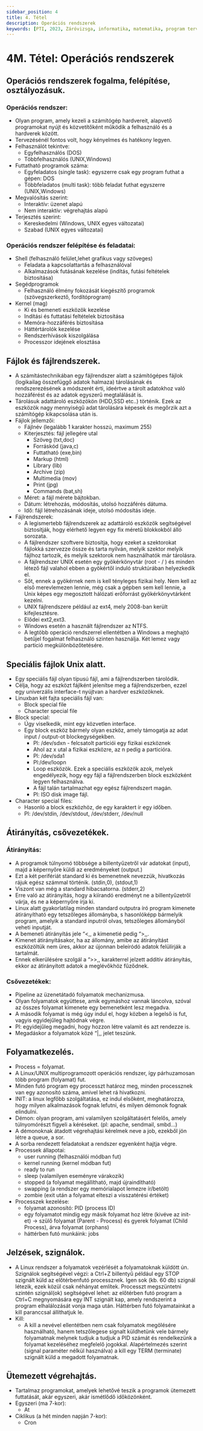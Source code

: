 ```yaml
---
sidebar_position: 4
title: 4. Tétel
description: Operációs rendszerek
keywords: [PTI, 2023, Záróvizsga, informatika, matematika, program tervező informatikus, jegyzet]
---
```


# 4M. Tétel: Operációs rendszerek

## Operációs rendszerek fogalma, felépítése, osztályozásuk.

### Operációs rendszer:

- Olyan program, amely kezeli a számítógép hardvereit, alapvető programokat nyújt és közvetítőként működik a felhasználó és a hardverek között.
- Tervezésénél fontos volt, hogy kényelmes és hatékony legyen.
- Felhasználót tekintve:
  - Egyfelhasználós (DOS)
  - Többfelhasználós (UNIX,Windows)
- Futtatható programok száma:
  - Egyfeladatos (single task): egyszerre csak egy program futhat a gépen: DOS
  - Többfeladatos (multi task): több feladat futhat egyszerre (UNIX,Windows)
- Megvalósítás szerint:
  - Interaktív: üzenet alapú
  - Nem interaktív: végrehajtás alapú
- Terjesztés szerint:
  - Kereskedelmi (Windows, UNIX egyes változatai)
  - Szabad (UNIX egyes változatai)

### Operációs rendszer felépítése és feladatai:

- Shell (felhasználó felület,lehet grafikus vagy szöveges)
  - Feladata a kapcsolattartás a felhasználóval
  - Alkalmazások futásának kezelése (indítás, futási feltételek biztosítása)
- Segédprogramok
  - Felhasználó élmény fokozását kiegészítő programok (szövegszerkeztő, fordítóprogram)
- Kernel (mag)
  - Ki és bemeneti eszközök kezelése
  - Indítási és futtatási feltételek biztosítása
  - Memóra-hozzáférés biztosítása
  - Háttértárolók kezelése
  - Rendszerhívások kiszolgálása
  - Processzor idejének elosztása

## Fájlok és fájlrendszerek.

- A számítástechnikában egy fájlrendszer alatt a számítógépes fájlok (logikailag összefüggő adatok halmaza) tárolásának és rendszerezésének a módszerét érti, ideértve a tárolt adatokhoz való hozzáférést és az adatok egyszerű megtalálását is.
- Tárolásuk adattároló eszközökön (HDD,SSD etc..) történik. Ezek az eszközök nagy mennyiségű adat tárolására képesek és megőrzik azt a számítógép kikapcsolása után is.
- Fájlok jellemzői:
  - Fájlnév (legalább 1 karakter hosszú, maximum 255)
  - Kiterjesztés: fájl jellegére utal
    - Szöveg (txt,doc)
    - Forráskód (java,c)
    - Futtatható (exe,bin)
    - Markup (html)
    - Library (lib)
    - Archive (zip)
    - Multimedia (mov)
    - Print (jpg)
    - Commands (bat,sh)
  - Méret: a fájl mérete bájtokban.
  - Dátum: létrehozás, módosítás, utolsó hozzáférés dátuma.
  - Idő: fájl létrehozásának ideje, utolsó módosítás ideje.
- Fájlrendszerek:
  - A legismertebb fájlrendszerek az adattároló eszközök segítségével biztosítják, hogy elérhető legyen egy fix méretű blokkokból álló sorozata.
  - A fájlrendszer szoftvere biztosítja, hogy ezeket a szektorokat fájlokká szervezze össze és tarta nyilván, melyik szektor melyik fájlhoz tartozik, és melyik szektorok nem használhatók már tárolásra.
  - A fájlrendszer UNIX esetén egy gyökérkönyvtár (root - / ) és minden létező fájl valahol ebben a gyökértől induló struktúrában helyezkedik el.
  - Sőt, ennek a gyökérnek nem is kell tényleges fizikai hely. Nem kell az első merevlemezen lennie, még csak a gépben sem kell lennie, a Unix képes egy megosztott hálózati erőforrást gyökérkönyvtárként kezelni.
  - UNIX fájlrendszere például az ext4, mely 2008-ban került kifejlesztésre.
  - Elődei ext2,ext3.
  - Windows esetén a használt fájlrendszer az NTFS.
  - A legtöbb operáció rendszerrel ellentétben a Windows a meghajtó betűjel fogalmat felhasználó szinten használja. Két lemez vagy partició megkülönbözőtetésére.

## Speciális fájlok Unix alatt.

- Egy speciális fájl olyan típusú fájl, ami a fájlrendszerben tárolódik.
- Célja, hogy az eszközt fájlként jelenítse meg a fájlrendszerben, ezzel egy univerzális interface-t nyújtvan a hardver eszközöknek.
- Linuxban két fajta speciális fájl van:
  - Block special file
  - Character special file
- Block special:
  - Úgy viselkedik, mint egy közvetlen interface.
  - Egy block eszköz bármely olyan eszköz, amely támogatja az adat input / output-ot blockegységekben.
    - Pl: /dev/sdxn - felcsatolt particiói egy fizikai eszköznek
    - Ahol az x utal a fizikai eszközre, az n pedig a particióra.
    - Pl: /dev/sda1
    - Pl:/dev/loopn
    - Loop eszközök. Ezek a speciális eszközök azok, melyek engedélyezik, hogy egy fájl a fájlrendszerben block eszközként legyen felhasználva.
    - A fájl talán tartalmazhat egy egész fájlrendszert magán.
    - Pl: ISO disk image fájl.
- Character special files:
  - Hasonló a block eszközhöz, de egy karaktert ír egy időben.
  - Pl: /dev/stdin, /dev/stdout, /dev/stderr, /dev/null

## Átirányítás, csővezetékek.

### Átirányítás:

- A programok túlnyomó többsége a billentyűzetről vár adatokat (input), majd a képernyőre küldi az eredményeket (output.)
- Ezt a két perifériát standard ki és bemenetnek nevezzük, hivatkozás rájuk egész számmal történik. (stdin,0), (stdout,1)
- Viszont van még a standard hibacsatorna. (stderr,2)
- Erre való az átirányítás, hogy a kiírandó eredményt ne a billentyűzetről várja, és ne a képernyőre írja ki.
- Linux alatt gyakorlatilag minden standard outputra író program kimenete átirányítható egy tetszőleges állományba, s hasonlóképp bármelyik program, amelyik a standard inputról olvas, tetszőleges állományból veheti inputját.
- A bemeneti átirányítás jele “<,, a kimenetié pedig “>,,.
- Kimenet átirányításakor, ha az állomány, amibe az átirányítást eszközöltük nem üres, akkor az újonnan beleíródó adatok felülírják a tartalmát.
- Ennek elkerülésére szolgál a “>>,, karakterrel jelzett additív átirányítás, ekkor az átirányított adatok a meglévőkhöz fűződnek.

### Csővezetékek:

- Pipeline az üzenetátadó folyamatok mechanizmusa.
- Olyan folyamatok együttese, amik egymáshoz vannak láncolva, szóval az összes folyamat kimenete egy bemenetként lesz megadva.
- A második folyamat is még úgy indul el, hogy közben a legelső is fut, vagyis egyidejűleg hajtódnak végre.
- Pl: egyidejűleg megadni, hogy hozzon létre valamit és azt rendezze is.
- Megadáskor a folyamatok közé “|,, jelet teszünk.

## Folyamatkezelés.

- Process = folyamat.
- A Linux/UNIX multiprogramozott operációs rendszer, így párhuzamosan több program (folyamat) fut.
- Minden futó program egy processzt határoz meg, minden processznek van egy azonosító száma, amivel lehet rá hivatkozni.
- INIT: a linux legfőbb szolgáltatása, ez indul elsőként, meghatározza, hogy milyen alkalmazások fognak lefutni, és milyen démonok fognak elindulni.
- Démon: olyan program, ami valamilyen szolgáltatásért felelős, amely túlnyomórészt figyeli a kéréseket. (pl: apache, sendmail, smbd…)
- A démonoknak átadott végrehajtási kérelmek neve a job, ezekből jön létre a queue, a sor.
- A sorba rendezett feladatokat a rendszer egyenként hajtja végre.
- Processek állapotai:
  - user running (felhasználói módban fut)
  - kernel running (kernel módban fut)
  - ready to run
  - sleep (valamilyen eseményre várakozik)
  - stopped (a folyamat megállítható, majd újraindítható)
  - swapping (a rendszer egy memórialapot lemezre ír/betölt)
  - zombie (exit után a folyamat elteszi a visszatérési értéket)
- Processzek kezelése:
  - folyamat azonosító: PID (process ID)
  - egy folyamatot mindig egy másik folyamat hoz létre (kivéve az init-et) -> szülő folyamat (Parent - Process) és gyerek folyamat (Child Process), árva folyamat (orphans)
  - háttérben futó munkáink: jobs

## Jelzések, szignálok.

- A Linux rendszer a folyamatok vezérlését a folyamatoknak küldött ún. Szignálok segítségével végzi: a Ctrl+Z billentyű például egy STOP szignált küld az előtérbenfutó processznek. Igen sok (kb. 60 db) szignál létezik, ezek közül csak néhányat említek. Processzt megszüntetni szintén szignál(ok) segítségével lehet: az előtérben futó program a Ctrl+C megnyomására egy INT szignált kap, amely rendszerint a program elhalálozását vonja maga után. Háttérben futó folyamatainkat a kill paranccsal állíthatjuk le.
- Kill:
  - A kill a nevével ellentétben nem csak folyamatok megölésére használható, hanem tetszőlegese signalt küldhetünk vele bármely folyamatnak melynek tudjuk a tudjuk a PID számát és rendelkezünk a folyamat kezeléséhez megfelelő jogokkal. Alapértelmezés szerint (signal paraméter nélkül használva) a kill egy TERM (terminate) szignált küld a megadott folyamatnak.

## Ütemezett végrehajtás.

- Tartalmaz programokat, amelyek lehetővé teszik a programok ütemezett futtatását, akár egyszeri, akár ismétlődő időközönként.
- Egyszeri (ma 7-kor):
  - At
- Ciklikus (a hét minden napján 7-kor):
  - Cron
